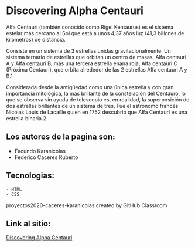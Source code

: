 # Discovering Alpha Centauri

Alfa Centauri (también conocido como Rigel Kentaurus) es el sistema estelar más cercano al Sol que está a unos 4,37 años luz (41,3 billones de kilómetros) de distancia.

Consiste en un sistema de 3 estrellas unidas gravitacionalmente. Un sistema ternario de estrellas que orbitan un centro de masas, Alfa centauri A y Alfa centauri B, más una tercera estrella enana roja, Alfa centauri C (Próxima Centauri), que orbita alrededor de las 2 estrellas Alfa centauri A y B.1​

Considerada desde la antigüedad como una única estrella y con gran importancia mitológica, la más brillante de la constelación del Centauro, lo que se observa sin ayuda de telescopio es, en realidad, la superposición de dos estrellas brillantes de un sistema de tres. Fue el astrónomo francés Nicolas Louis de Lacaille quien en 1752 descubrió que Alfa Centauri es una estrella binaria.2​


## Los autores de la pagina son:

  - Facundo Karanicolas
  - Federico Caceres Ruberto
  
 ## Tecnologias:
    - HTML
    - CSS

proyectos2020-caceres-karanicolas created by GitHub Classroom

 ## Link al sitio:
 
  [Discovering Alpha Centauri](https://ucc-labcompu2.github.io/proyectos2020-caceres-karanicolas/index.html)
